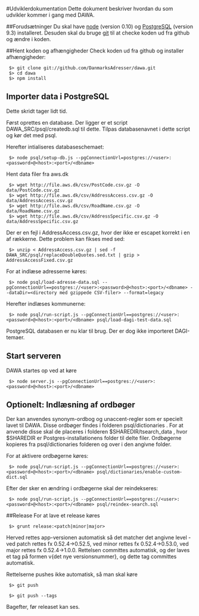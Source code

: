 #Udviklerdokumentation
Dette dokument beskriver hvordan du som udvikler kommer i gang med DAWA.

##Forudsætninger
Du skal have [node](http://nodejs.org/download) (version 0.10) og [PostgreSQL](http://www.postgresql.org/download/)
(version 9.3) installeret. Desuden skal du bruge [git](http://git-scm.com) til at checke koden ud fra github og ændre i koden.

##Hent koden og afhængigheder
Check koden ud fra github og installer afhængigheder:
```
 $> git clone git://github.com/DanmarksAdresser/dawa.git
 $> cd dawa
 $> npm install
```

## Importer data i PostgreSQL
Dette skridt tager lidt tid.

Først oprettes en database. Der ligger er et script DAWA_SRC/psql/createdb.sql til dette.
Tilpas databasenavnet i dette script og kør det med psql.


Herefter intialiseres databaseschemaet:

```
 $> node psql/setup-db.js --pgConnectionUrl=postgres://<user>:<password>@<host>:<port>/<dbname>
```

Hent data filer fra aws.dk

```
 $> wget http://file.aws.dk/csv/PostCode.csv.gz -O data/PostCode.csv.gz
 $> wget http://file.aws.dk/csv/AddressAccess.csv.gz -O data/AddressAccess.csv.gz
 $> wget http://file.aws.dk/csv/RoadName.csv.gz -O data/RoadName.csv.gz
 $> wget http://file.aws.dk/csv/AddressSpecific.csv.gz -O data/AddressSpecific.csv.gz
```

Der er en fejl i AddressAccess.csv.gz, hvor der ikke er escapet korrekt i en af rækkerne. Dette problem kan fikses med sed:

```
 $> unzip < AddressAccess.csv.gz | sed -f DAWA_SRC/psql/replaceDoubleQuotes.sed.txt | gzip > AddressAccessFixed.csv.gz
```

For at indlæse adresserne køres:

```
 $> node psql/load-adresse-data.sql --pgConnectionUrl==postgres://<user>:<password>@<host>:<port>/<dbname> --dataDir=<directory med gzippede CSV-filer> --format=legacy
```

Herefter indlæses kommunerne:

```
 $> node psql/run-script.js --pgConnectionUrl==postgres://<user>:<password>@<host>:<port>/<dbname> psql/load-dagi-test-data.sql
```

PostgreSQL databasen er nu klar til brug. Der er dog ikke importeret DAGI-temaer.

## Start serveren
DAWA startes op ved at køre

```
 $> node server.js --pgConnectionUrl==postgres://<user>:<password>@<host>:<port>/<dbname>
```

## Optionelt: Indlæsning af ordbøger
Der kan anvendes synonym-ordbog og unaccent-regler som er specielt lavet til DAWA. Disse ordbøger findes i folderen psql/dictionaries .
 For at anvende disse skal de placeres i folderen $SHAREDIR/tsearch_data , hvor $SHAREDIR er Postgres-installationens folder til delte filer.
 Ordbøgerne kopieres fra psql/dictionaries folderen og over i den angivne folder.

 For at aktivere ordbøgerne køres:

 ```
  $> node psql/run-script.js --pgConnectionUrl==postgres://<user>:<password>@<host>:<port>/<dbname> psql/dictionaries/enable-custom-dict.sql
 ```

Efter der sker en ændring i ordbøgerne skal der reindekseres:

 ```
  $> node psql/run-script.js --pgConnectionUrl==postgres://<user>:<password>@<host>:<port>/<dbname> psql/reindex-search.sql
 ```

##Release
For at lave et release køres 

 ```
  $> grunt release:<patch|minor|major>
 ```
 
Herved rettes app-versionen automatisk så det matcher det angivne level - ved patch rettes fx 0.52.4->0.52.5, ved
minor rettes fx 0.52.4->0.53.0, ved major rettes fx 0.52.4->1.0.0.
Rettelsen committes automatisk, og der laves et tag på formen v{det nye versionsnummer}, og dette tag committes automatisk.

Rettelserne pushes ikke automatisk, så man skal køre

 ```
  $> git push
 ```
 
 ```
  $> git push --tags
 ```

Bagefter, før releaset kan ses.
